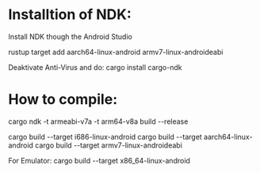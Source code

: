 # Installtion of NDK:
Install NDK though the Android Studio

rustup target add aarch64-linux-android armv7-linux-androideabi

Deaktivate Anti-Virus and do:
cargo install cargo-ndk


# How to compile:
cargo ndk -t armeabi-v7a -t arm64-v8a build --release

 cargo build --target i686-linux-android
 cargo build --target aarch64-linux-android
 cargo build --target armv7-linux-androideabi

 For Emulator:
 cargo build --target x86_64-linux-android 